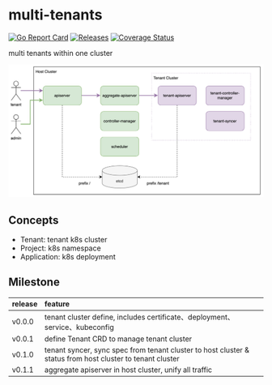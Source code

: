 # multi-tenants

[![Go Report Card](https://goreportcard.com/badge/github.com/k8s-cloud-platform/multi-tenants)](https://goreportcard.com/report/github.com/k8s-cloud-platform/multi-tenants)
[![Releases](https://img.shields.io/github/release/k8s-cloud-platform/multi-tenants/all.svg)](https://github.com/k8s-cloud-platform/multi-tenants/releases)
[![Coverage Status](https://coveralls.io/repos/github/multi-cluster-platform/mcp/badge.svg?branch=main)](https://coveralls.io/github/k8s-cloud-platform/multi-tenants?branch=main)

multi tenants within one cluster



![architecture](docs/images/architecture.png)



## Concepts

- Tenant: tenant k8s cluster
- Project: k8s namespace
- Application: k8s deployment



## Milestone

| release | feature                                                      |
|:--------| :----------------------------------------------------------- |
| v0.0.0  | tenant cluster define, includes certificate、deployment、service、kubeconfig |
| v0.0.1  | define Tenant CRD to manage tenant cluster                   |
| v0.1.0  | tenant syncer, sync spec from tenant cluster to host cluster & status from host cluster to tenant cluster |
| v0.1.1  | aggregate apiserver in host cluster, unify all traffic       |